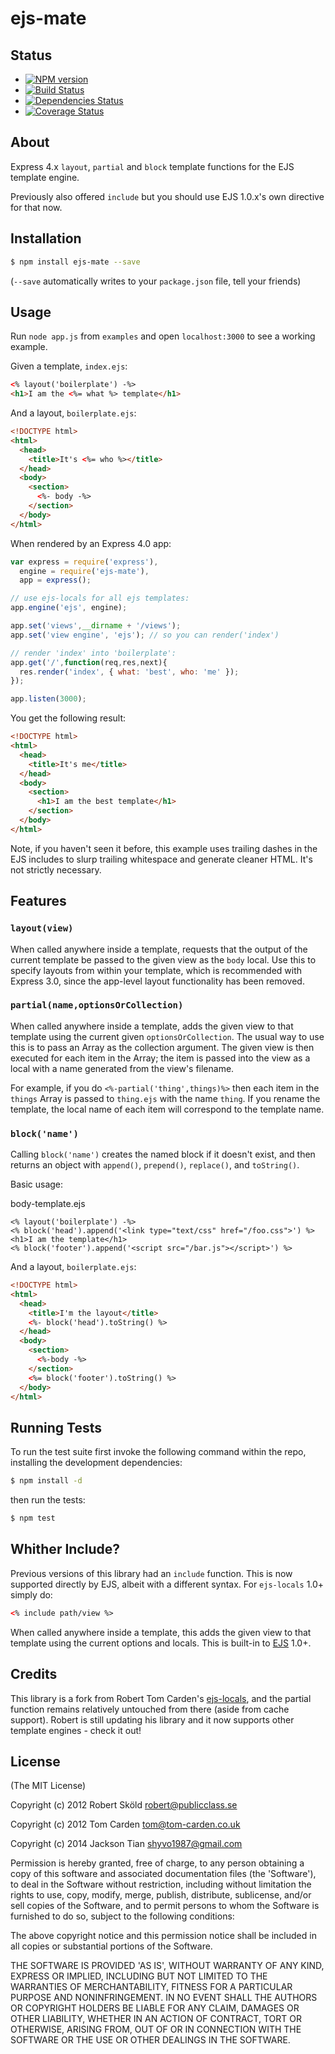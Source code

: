 # ejs-mate

## Status
- [![NPM version](https://badge.fury.io/js/ejs-mate.png)](http://badge.fury.io/js/ejs-mate)
- [![Build Status](https://travis-ci.org/JacksonTian/ejs-mate.png?branch=master)](https://travis-ci.org/JacksonTian/ejs-mate)
- [![Dependencies Status](https://david-dm.org/JacksonTian/ejs-mate.png)](https://david-dm.org/JacksonTian/ejs-mate)
- [![Coverage Status](https://coveralls.io/repos/JacksonTian/ejs-mate/badge.png)](https://coveralls.io/r/JacksonTian/ejs-mate)

## About

Express 4.x `layout`, `partial` and `block` template functions for the EJS template engine.

Previously also offered `include` but you should use EJS 1.0.x's own directive for that now.

## Installation

```bash
$ npm install ejs-mate --save
```

(`--save` automatically writes to your `package.json` file, tell your friends)

## Usage

Run `node app.js` from `examples` and open `localhost:3000` to see a working example.

Given a template, `index.ejs`:

```html
<% layout('boilerplate') -%>
<h1>I am the <%= what %> template</h1>
```

And a layout, `boilerplate.ejs`:

```html
<!DOCTYPE html>
<html>
  <head>
    <title>It's <%= who %></title>
  </head>
  <body>
    <section>
      <%- body -%>
    </section>
  </body>
</html>
```

When rendered by an Express 4.0 app:

```js
var express = require('express'),
  engine = require('ejs-mate'),
  app = express();

// use ejs-locals for all ejs templates:
app.engine('ejs', engine);

app.set('views',__dirname + '/views');
app.set('view engine', 'ejs'); // so you can render('index')

// render 'index' into 'boilerplate':
app.get('/',function(req,res,next){
  res.render('index', { what: 'best', who: 'me' });
});

app.listen(3000);
```

You get the following result:

```html
<!DOCTYPE html>
<html>
  <head>
    <title>It's me</title>
  </head>
  <body>
    <section>
      <h1>I am the best template</h1>
    </section>
  </body>
</html>
```

Note, if you haven't seen it before, this example uses trailing dashes in the EJS includes to slurp trailing whitespace and generate cleaner HTML. It's not strictly necessary.

## Features

### `layout(view)`

When called anywhere inside a template, requests that the output of the current template be passed to the given view as the `body` local. Use this to specify layouts from within your template, which is recommended with Express 3.0, since the app-level layout functionality has been removed.

### `partial(name,optionsOrCollection)`

When called anywhere inside a template, adds the given view to that template using the current given `optionsOrCollection`. The usual way to use this is to pass an Array as the collection argument. The given view is then executed for each item in the Array; the item is passed into the view as a local with a name generated from the view's filename.

For example, if you do `<%-partial('thing',things)%>` then each item in the `things` Array is passed to `thing.ejs` with the name `thing`. If you rename the template, the local name of each item will correspond to the template name.

### `block('name')`

Calling `block('name')` creates the named block if it doesn't exist, and then returns an object with `append()`, `prepend()`, `replace()`, and `toString()`.

Basic usage:

body-template.ejs
```
<% layout('boilerplate') -%>
<% block('head').append('<link type="text/css" href="/foo.css">') %>
<h1>I am the template</h1>
<% block('footer').append('<script src="/bar.js"></script>') %>
```

And a layout, `boilerplate.ejs`:

```html
<!DOCTYPE html>
<html>
  <head>
    <title>I'm the layout</title>
    <%- block('head').toString() %>
  </head>
  <body>
    <section>
      <%-body -%>
    </section>
    <%= block('footer').toString() %>
  </body>
</html>
```

## Running Tests

To run the test suite first invoke the following command within the repo, installing the development dependencies:

```bash
$ npm install -d
```

then run the tests:

```bash
$ npm test
```

## Whither Include?

Previous versions of this library had an `include` function. This is now supported directly by EJS, albeit with a different syntax. For `ejs-locals` 1.0+ simply do:

```html
<% include path/view %>
```

When called anywhere inside a template, this adds the given view to that template using the current options and locals. This is built-in to [EJS](https://github.com/visionmedia/ejs) 1.0+.

## Credits

This library is a fork from Robert Tom Carden's [ejs-locals](https://github.com/RandomEtc/ejs-locals), and the partial function remains relatively untouched from there (aside from cache support). Robert is still updating his library and it now supports other template engines - check it out!

## License

(The MIT License)

Copyright (c) 2012 Robert Sköld <robert@publicclass.se>

Copyright (c) 2012 Tom Carden <tom@tom-carden.co.uk>

Copyright (c) 2014 Jackson Tian <shyvo1987@gmail.com>

Permission is hereby granted, free of charge, to any person obtaining
a copy of this software and associated documentation files (the
'Software'), to deal in the Software without restriction, including
without limitation the rights to use, copy, modify, merge, publish,
distribute, sublicense, and/or sell copies of the Software, and to
permit persons to whom the Software is furnished to do so, subject to
the following conditions:

The above copyright notice and this permission notice shall be
included in all copies or substantial portions of the Software.

THE SOFTWARE IS PROVIDED 'AS IS', WITHOUT WARRANTY OF ANY KIND,
EXPRESS OR IMPLIED, INCLUDING BUT NOT LIMITED TO THE WARRANTIES OF
MERCHANTABILITY, FITNESS FOR A PARTICULAR PURPOSE AND NONINFRINGEMENT.
IN NO EVENT SHALL THE AUTHORS OR COPYRIGHT HOLDERS BE LIABLE FOR ANY
CLAIM, DAMAGES OR OTHER LIABILITY, WHETHER IN AN ACTION OF CONTRACT,
TORT OR OTHERWISE, ARISING FROM, OUT OF OR IN CONNECTION WITH THE
SOFTWARE OR THE USE OR OTHER DEALINGS IN THE SOFTWARE.
